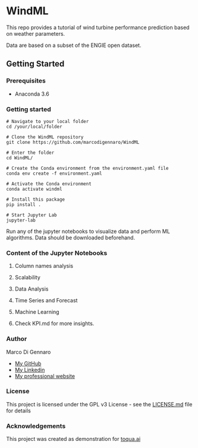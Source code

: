 # WindML

This repo provides a tutorial of wind turbine performance prediction based on weather parameters. 

Data are based on a subset of the ENGIE open dataset.

## Getting Started

### Prerequisites

- Anaconda 3.6

### Getting started

```
# Navigate to your local folder
cd /your/local/folder

# Clone the WindML repository
git clone https://github.com/marcodigennaro/WindML  

# Enter the folder
cd WindML/

# Create the Conda environment from the environment.yaml file
conda env create -f environment.yaml 

# Activate the Conda environment
conda activate windml

# Install this package
pip install . 

# Start Jupyter Lab
jupyter-lab  
```

Run any of the jupyter notebooks to visualize data and perform ML algorithms.
Data should be downloaded beforehand. 

### Content of the Jupyter Notebooks

  1. Column names analysis
  2. Scalability
  3. Data Analysis
  4. Time Series and Forecast
  5. Machine Learning 

6. Check KPI.md for more insights.


### Author

Marco Di Gennaro 
- [My GitHub](https://github.com/marcodigennaro)
- [My Linkedin](https://www.linkedin.com/in/marcodig/)
- [My professional website](https://atomistic-modelling.com/)

### License

This project is licensed under the GPL v3 License - see the [LICENSE.md](https://github.com/marcodigennaro/WindML/blob/main/LICENSE.md) file for details

 
### Acknowledgements

This project was created as demonstration for [toqua.ai](https://toqua.ai)



